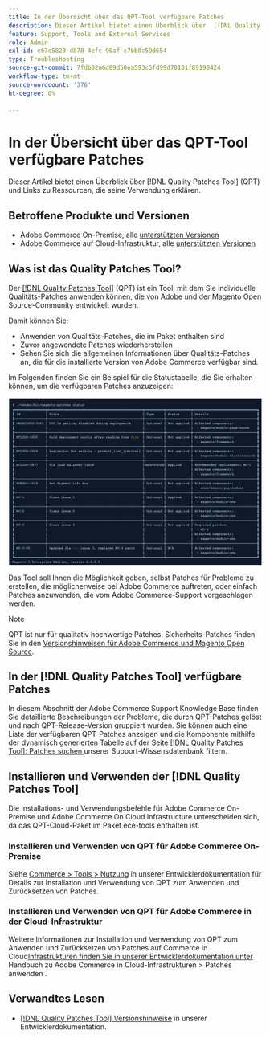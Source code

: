 ```yaml
---
title: In der Übersicht über das QPT-Tool verfügbare Patches
description: Dieser Artikel bietet einen Überblick über  [!DNL Quality Patches Tool]  (QPT) und Links zu Ressourcen, die seine Verwendung erklären.
feature: Support, Tools and External Services
role: Admin
exl-id: e67e5823-d878-4efc-90af-c7bb8c59d654
type: Troubleshooting
source-git-commit: 7fdb02a6d89d50ea593c5fd99d78101f89198424
workflow-type: tm+mt
source-wordcount: '376'
ht-degree: 0%

---
```


# In der Übersicht über das QPT-Tool verfügbare Patches

Dieser Artikel bietet einen Überblick über [!DNL Quality Patches Tool] (QPT) und Links zu Ressourcen, die seine Verwendung erklären.

## Betroffene Produkte und Versionen

* Adobe Commerce On-Premise, alle [unterstützten Versionen](https://www.adobe.com/content/dam/cc/en/legal/terms/enterprise/pdfs/Adobe-Commerce-Software-Lifecycle-Policy.pdf)
* Adobe Commerce auf Cloud-Infrastruktur, alle [unterstützten Versionen](https://www.adobe.com/content/dam/cc/en/legal/terms/enterprise/pdfs/Adobe-Commerce-Software-Lifecycle-Policy.pdf)

## Was ist das Quality Patches Tool?

Der [[!DNL Quality Patches Tool]](https://github.com/magento/quality-patches) (QPT) ist ein Tool, mit dem Sie individuelle Qualitäts-Patches anwenden können, die von Adobe und der Magento Open Source-Community entwickelt wurden.

Damit können Sie:

* Anwenden von Qualitäts-Patches, die im Paket enthalten sind
* Zuvor angewendete Patches wiederherstellen
* Sehen Sie sich die allgemeinen Informationen über Qualitäts-Patches an, die für die installierte Version von Adobe Commerce verfügbar sind.

Im Folgenden finden Sie ein Beispiel für die Statustabelle, die Sie erhalten können, um die verfügbaren Patches anzuzeigen:

![Magento_PATCHES_LIST](/help/assets/tools/status_table.png)

Das Tool soll Ihnen die Möglichkeit geben, selbst Patches für Probleme zu erstellen, die möglicherweise bei Adobe Commerce auftreten, oder einfach Patches anzuwenden, die vom Adobe Commerce-Support vorgeschlagen werden.

>[!NOTE]
>
>QPT ist nur für qualitativ hochwertige Patches. Sicherheits-Patches finden Sie in den [Versionshinweisen für Adobe Commerce und Magento Open Source](https://experienceleague.adobe.com/docs/commerce-operations/release/notes/overview.html?lang=de).

## In der [!DNL Quality Patches Tool] verfügbare Patches

In diesem Abschnitt der Adobe Commerce Support Knowledge Base finden Sie detaillierte Beschreibungen der Probleme, die durch QPT-Patches gelöst und nach QPT-Release-Version gruppiert wurden.
Sie können auch eine Liste der verfügbaren QPT-Patches anzeigen und die Komponente mithilfe der dynamisch generierten Tabelle auf der Seite [[!DNL Quality Patches Tool]: Patches suchen ](https://experienceleague.adobe.com/tools/commerce-quality-patches/index.html?lang=de) unserer Support-Wissensdatenbank filtern.

## Installieren und Verwenden der [!DNL Quality Patches Tool]

Die Installations- und Verwendungsbefehle für Adobe Commerce On-Premise und Adobe Commerce On Cloud Infrastructure unterscheiden sich, da das QPT-Cloud-Paket im Paket ece-tools enthalten ist.

### Installieren und Verwenden von QPT für Adobe Commerce On-Premise

Siehe [Commerce > Tools > Nutzung](../usage.md) in unserer Entwicklerdokumentation für Details zur Installation und Verwendung von QPT zum Anwenden und Zurücksetzen von Patches.

### Installieren und Verwenden von QPT für Adobe Commerce in der Cloud-Infrastruktur

Weitere Informationen zur Installation und Verwendung von QPT zum Anwenden und Zurücksetzen von Patches auf Commerce in Cloud[Infrastrukturen finden Sie in unserer Entwicklerdokumentation unter ](https://experienceleague.adobe.com/docs/commerce-cloud-service/user-guide/develop/upgrade/apply-patches.html?lang=de)Handbuch zu Adobe Commerce in Cloud-Infrastrukturen > Patches anwenden .

## Verwandtes Lesen

* [[!DNL Quality Patches Tool] Versionshinweise](https://experienceleague.adobe.com/docs/commerce-operations/tools/quality-patches-tool/release-notes.html?lang=de) in unserer Entwicklerdokumentation.
